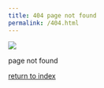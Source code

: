 ```yaml
---
title: 404 page not found
permalink: /404.html
---
```


<div class="centered">
  <img src="{{ '/assets/images/placeholder.png' | relative_url }}">
  <p>page not found</p>
  <p><a href="/">return to index</a></p>
</div>
